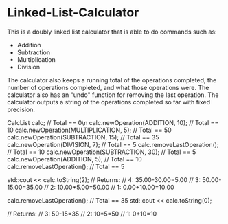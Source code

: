 # Linked-List-Calculator
This is a doubly linked list calculator that is able to do commands such as:
- Addition
- Subtraction
- Multiplication
- Division

The calculator also keeps a running total of the operations completed, the number of operations completed,
and what those operations were. The calculator also has an "undo" function for removing the last operation.
The calculator outputs a string of the operations completed so far with fixed precision.

CalcList calc;                        // Total == 0\n
calc.newOperation(ADDITION, 10);      // Total == 10
calc.newOperation(MULTIPLICATION, 5); // Total == 50
calc.newOperation(SUBTRACTION, 15); // Total == 35
calc.newOperation(DIVISION, 7); // Total == 5
calc.removeLastOperation(); // Total == 10
calc.newOperation(SUBTRACTION, 30); // Total == 5
calc.newOperation(ADDITION, 5); // Total == 10
calc.removeLastOperation(); // Total == 5

std::cout << calc.toString(2);
// Returns:
// 4: 35.00-30.00=5.00
// 3: 50.00-15.00=35.00
// 2: 10.00*5.00=50.00
// 1: 0.00+10.00=10.00

calc.removeLastOperation(); // Total == 35
std::cout << calc.toString(0);

// Returns:
// 3: 50-15=35
// 2: 10*5=50
// 1: 0+10=10
